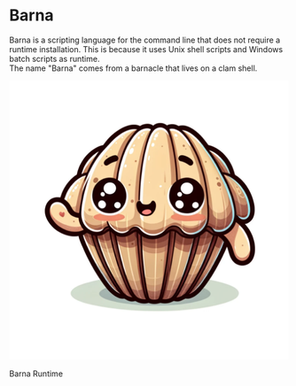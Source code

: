 # Barna

Barna is a scripting language for the command line that does not require a runtime installation. This is because it uses Unix shell scripts and Windows batch scripts as runtime.  
The name "Barna" comes from a barnacle that lives on a clam shell.  

![Mascot](/resource/mascot.webp)

Barna Runtime